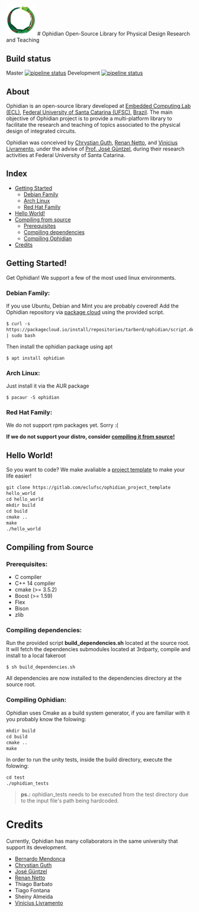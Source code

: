 <img src="https://raw.githubusercontent.com/eclufsc/ophidian/master/logo.png" width=80> 
# Ophidian
Open-Source Library for Physical Design Research and Teaching

## Build status
Master [![pipeline status](https://gitlab.com/eclufsc/ophidian/badges/master/pipeline.svg)](https://gitlab.com/eclufsc/ophidian/commits/master)
Development [![pipeline status](https://gitlab.com/eclufsc/ophidian/badges/development/pipeline.svg)](https://gitlab.com/eclufsc/ophidian/commits/development)

## About
Ophidian is an open-source library developed at [Embedded Computing Lab (ECL)](http://eclab.paginas.ufsc.br/), [Federal University of Santa Catarina (UFSC)](http://ufsc.br/), [Brazil](https://www.google.com.br/maps/place/Departamento+de+Inform%C3%A1tica+e+Estat%C3%ADstica/@-27.600561,-48.520762,17z/data=!3m1!4b1!4m5!3m4!1s0x95273900f56d3f99:0xc2fd35f96d3fb9b3!8m2!3d-27.6005658!4d-48.5185733?hl=en). The main objective of Ophidian project is to provide a multi-platform library to facilitate the research and teaching of topics associated to the physical design of integrated circuits.

Ophidian was conceived by [Chrystian Guth](http://csguth.com), [Renan Netto](https://renannetto.github.io/), and [Vinicius Livramento](http://vinilivramento.com), under the advise of [Prof. José Güntzel](https://www.inf.ufsc.br/~j.guntzel/), during their research activities at Federal University of Santa Catarina.

## Index
* [Getting Started](#getting-started)
    * [Debian Family](#debian-family)
    * [Arch Linux](#arch-linux)
    * [Red Hat Family](#red-hat-family)
* [Hello World!](#hello-world)
* [Compiling from source](#compiling-from-source)
    * [Prerequisites](#prerequisites)
    * [Compiling dependencies](#compiling-dependencies)
    * [Compiling Ophidian](#compiling-ophidian)
* [Credits](#credits)

## Getting Started!
Get Ophidian! We support a few of the most used linux environments.

### Debian Family:
If you use Ubuntu, Debian and Mint you are probably covered! Add the Ophidian repository via [package cloud](https://packagecloud.io/tarberd/ophidian) using the provided script.
```
$ curl -s https://packagecloud.io/install/repositories/tarberd/ophidian/script.deb.sh | sudo bash
```

Then install the ophidian package using apt
```
$ apt install ophidian
```

### Arch Linux:
Just install it via the AUR package
```
$ pacaur -S ophidian
```

### Red Hat Family:
We do not support rpm packages yet. Sorry :(

**If we do not support your distro, consider [compiling it from source!](#compiling-from-source)**

## Hello World!
So you want to code? We make avaliable a [project template](https://gitlab.com/eclufsc/ophidian_project_template) to make your life easier!

```
git clone https://gitlab.com/eclufsc/ophidian_project_template hello_world
cd hello_world
mkdir build
cd build
cmake ..
make
./hello_world
```

## Compiling from Source
### Prerequisites:
* C compiler
* C++ 14 compiler 
* cmake (>= 3.5.2)
* Boost (>= 1.59)
* Flex
* Bison
* zlib

### Compiling dependencies:
Run the provided script **build_dependencies.sh** located at the source root. It will fetch the dependencies submodules located at 3rdparty, compile and install to a local fakeroot
```
$ sh build_dependencies.sh
```
All dependencies are now installed to the dependencies directory at the source root.

### Compiling Ophidian:
Ophidian uses Cmake as a build system generator, if you are familiar with it you probably know the folowing:
```
mkdir build
cd build
cmake ..
make
```
In order to run the unity tests, inside the build directory, execute the folowing:
```
cd test
./ophidian_tests
```
> **ps.:** ophidian_tests needs to be executed from the test directory due to the input file's path being hardcoded.

# Credits
Currently, Ophidian has many collaborators in the same university that support its development.
* [Bernardo Mendonça](http://tarberd.me)
* [Chrystian Guth](http://csguth.com)
* [José Güntzel](https://www.inf.ufsc.br/~j.guntzel/)
* [Renan Netto](https://renannetto.github.io/)
* Thiago Barbato
* Tiago Fontana
* Sheiny Almeida
* [Vinicius Livramento](http://vinilivramento.com)
